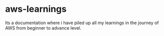 # aws-learnings
Its a documentation where i have piled up all my learnings in the journey of AWS from beginner to advance level.
